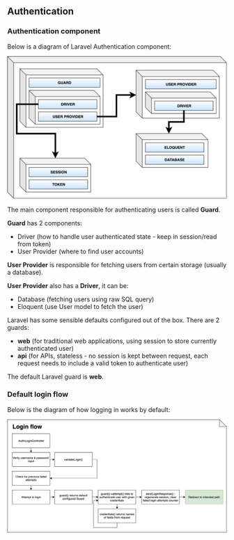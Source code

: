 ## Authentication

### Authentication component

Below is a diagram of Laravel Authentication component:

![Authentication components](./auth-components.png)

The main component responsible for authenticating users is called **Guard**.

**Guard** has 2 components:

* Driver (how to handle user authenticated state - keep in session/read from token)
* User Provider (where to find user accounts)

**User Provider** is responsible for fetching users from certain storage (usually a database).

**User Provider** also has a **Driver**, it can be:

* Database (fetching users using raw SQL query)
* Eloquent (use User model to fetch the user)

Laravel has some sensible defaults configured out of the box. There are 2 guards:

* **web** (for traditional web applications, using session to store currently authenticated user)
* **api** (for APIs, stateless - no session is kept between request, each request needs to include a valid token to authenticate user)

The default Laravel guard is **web**.

### Default login flow

Below is the diagram of how logging in works by default:

![Login flow](./login-flow.png)